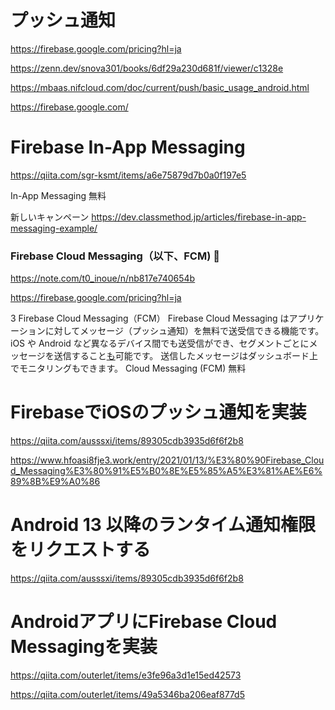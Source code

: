  # プッシュ通知
 https://firebase.google.com/pricing?hl=ja
 
 https://zenn.dev/snova301/books/6df29a230d681f/viewer/c1328e
 
 https://mbaas.nifcloud.com/doc/current/push/basic_usage_android.html
 
 https://firebase.google.com/
 
 
 # Firebase In-App Messaging
 https://qiita.com/sgr-ksmt/items/a6e75879d7b0a0f197e5
 
 In-App Messaging
無料
 
 新しいキャンペーン
 https://dev.classmethod.jp/articles/firebase-in-app-messaging-example/
 
 
 ### Firebase Cloud Messaging（以下、FCM) 🔴
 https://note.com/t0_inoue/n/nb817e740654b
 
 https://firebase.google.com/pricing?hl=ja
 
 3 Firebase Cloud Messaging（FCM）
Firebase Cloud Messaging はアプリケーションに対してメッセージ（プッシュ通知）を無料で送受信できる機能です。
iOS や Android など異なるデバイス間でも送受信ができ、セグメントごとにメッセージを送信すること[も](https://qiita.com/ausssxi/items/89305cdb3935d6f6f2b8)可能です。
送信したメッセージはダッシュボード上でモニタリングもできます。
 Cloud Messaging (FCM)
無料

# FirebaseでiOSのプッシュ通知を実装
https://qiita.com/ausssxi/items/89305cdb3935d6f6f2b8

https://www.hfoasi8fje3.work/entry/2021/01/13/%E3%80%90Firebase_Cloud_Messaging%E3%80%91%E5%B0%8E%E5%85%A5%E3%81%AE%E6%89%8B%E9%A0%86


# Android 13 以降のランタイム通知権限をリクエストする
https://qiita.com/ausssxi/items/89305cdb3935d6f6f2b8

# AndroidアプリにFirebase Cloud Messagingを実装
https://qiita.com/outerlet/items/e3fe96a3d1e15ed42573

https://qiita.com/outerlet/items/49a5346ba206eaf877d5



